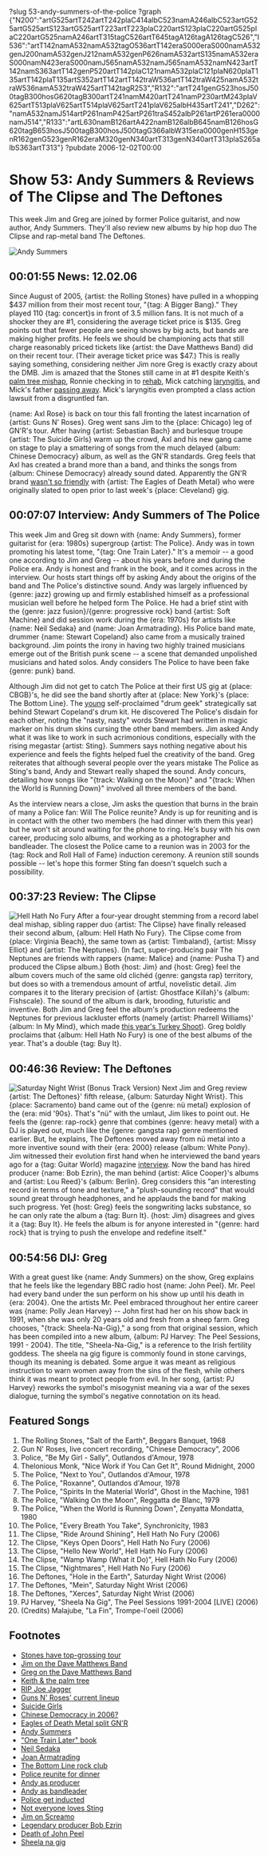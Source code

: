 ?slug 53-andy-summers-of-the-police
?graph {"N200":"artG525artT242artT242plaC414albC523namA246albC523artG525artG525artS123artG525artT223artT223plaC220artS123plaC220artG525plaC220artG525namA246artT315tagC526artT645tagA126tagA126tagC526","I536":"artT142namA532namA532tagO536artT142eraS000eraS000namA532genJ200namA532genJ212namA532genP626namA532artS135namA532eraS000namN423eraS000namJ565namA532namJ565namA532namN423artT142namS363artT142genP520artT142plaC121namA532plaC121plaN620plaT135artT142plaT135artS352artT142artT142traW536artT142traW425namA532traW536namA532traW425artT142tagR253","R132":"artT241genG523hosJ500tagB300hosG620tagB300artT241namM420artT241namP230artM243plaV625artT513plaV625artT514plaV625artT241plaV625albH435artT241","D262":"namA532namJ514artP261namP425artP261traS452albP261artP261era0000namJ514","R133":"artL630namB126artA422namB126albB645namB126hosG620tagB653hosJ500tagB300hosJ500tagG366albW315era0000genH153genR162genG523genR162eraM320genN340artT313genN340artT313plaS265albS363artT313"}
?pubdate 2006-12-02T00:00

# Show 53: Andy Summers & Reviews of The Clipse and The Deftones
This week Jim and Greg are joined by former Police guitarist, and now author, Andy Summers. They'll also review new albums by hip hop duo The Clipse and rap-metal band The Deftones.

![Andy Summers](http://static.soundopinions.org/images/2006/andysummers.jpg)

## 00:01:55 News: 12.02.06
Since August of 2005, {artist: the Rolling Stones} have pulled in a whopping $437 million from their most recent tour, "{tag: A Bigger Bang}." They played 110 {tag: concert}s in front of 3.5 million fans. It is not much of a shocker they are #1, considering the average ticket price is $135. Greg points out that fewer people are seeing shows by big acts, but bands are making higher profits. He feels we should be championing acts that still charge reasonably priced tickets like {artist: the Dave Matthews Band} did on their recent tour. (Their average ticket price was $47.) This is really saying something, considering neither Jim nore Greg is exactly crazy about the DMB. Jim is amazed that the Stones still came in at #1 despite Keith's [palm tree mishap](http://usatoday30.usatoday.com/life/people/2006-04-29-keithrichards_x.htm), Ronnie checking in to [rehab](http://news.bbc.co.uk/2/hi/5086062.stm), Mick catching [laryngitis](http://www.thinkspain.com/news-spain/11657), and Mick's father [passing away](http://www.foxnews.com/story/2006/11/13/mick-jagger-father-dies-pneumonia-at-3/). Mick's laryngitis even prompted a class action lawsuit from a disgruntled fan. 

{name: Axl Rose} is back on tour this fall fronting the latest incarnation of {artist: Guns N' Roses}. Greg went sans Jim to the {place: Chicago} leg of GN'R's tour. After having {artist: Sebastian Bach} and burlesque troupe {artist: The Suicide Girls} warm up the crowd, Axl and his new gang came on stage to play a smattering of songs from the much delayed {album: Chinese Democracy} album, as well as the GN'R standards. Greg feels that Axl has created a brand more than a band, and thinks the songs from {album: Chinese Democracy} already sound dated. Apparently the GN'R brand [wasn't so friendly](http://www.billboard.com/articles/news/56571/eagles-of-death-metal-split-gnr-tour-after-one-show) with {artist: The Eagles of Death Metal} who were originally slated to open prior to last week's {place: Cleveland} gig.

## 00:07:07 Interview: Andy Summers of The Police
This week Jim and Greg sit down with {name: Andy Summers}, former guitarist for {era: 1980s} supergroup {artist: The Police}. Andy was in town promoting his latest tome, "{tag: One Train Later}." It's a memoir -- a good one according to Jim and Greg -- about his years before and during the Police era. Andy is honest and frank in the book, and it comes across in the interview. Our hosts start things off by asking Andy about the origins of the band and The Police's distinctive sound. Andy was largely influenced by {genre: jazz} growing up and firmly established himself as a professional musician well before he helped form The Police. He had a brief stint with the {genre: jazz fusion}/{genre: progressive rock} band {artist: Soft Machine} and did session work during the {era: 1970s} for artists like {name: Neil Sedaka} and {name: Joan Armatrading}. His Police band mate, drummer {name: Stewart Copeland} also came from a musically trained background. Jim points the irony in having two highly trained musicians emerge out of the British punk scene -- a scene that demanded unpolished musicians and hated solos. Andy considers The Police to have been fake {genre: punk} band.

Although Jim did not get to catch The Police at their first US gig at {place: CBGB}'s, he did see the band shortly after at {place: New York}'s {place: The Bottom Line}. The [young](http://www.furious.com/perfect/lesterbangs.html) self-proclaimed "drum geek" strategically sat behind Stewart Copeland's drum kit. He discovered The Police's disdain for each other, noting the "nasty, nasty" words Stewart had written in magic marker on his drum skins cursing the other band members. Jim asked Andy what it was like to work in such acrimonious conditions, especially with the rising megastar {artist: Sting}. Summers says nothing negative about his experience and feels the fights helped fuel the creativity of the band. Greg reiterates that although several people over the years mistake The Police as Sting's band, Andy and Stewart really shaped the sound. Andy concurs, detailing how songs like "{track: Walking on the Moon}" and "{track: When the World is Running Down}" involved all three members of the band.

As the interview nears a close, Jim asks the question that burns in the brain of many a Police fan: Will The Police reunite? Andy is up for reuniting and is in contact with the other two members (he had dinner with them this year) but he won't sit around waiting for the phone to ring. He's busy with his own career, producing solo albums, and working as a photographer and bandleader. The closest the Police came to a reunion was in 2003 for the {tag: Rock and Roll Hall of Fame} induction ceremony. A reunion still sounds possible -- let's hope this former Sting fan doesn't squelch such a possibility.

## 00:37:23 Review: The Clipse
![Hell Hath No Fury](http://is4.mzstatic.com/image/thumb/Music/v4/2c/04/db/2c04db75-4bd2-5625-e7a5-b2bf4758de09/source/600x600bb.jpg "627567/204865737")
After a four-year drought stemming from a record label deal mishap, sibling rapper duo {artist: The Clipse} have finally released their second album, {album: Hell Hath No Fury}. The Clipse come from {place: Virginia Beach}, the same town as {artist: Timbaland}, {artist: Missy Elliot} and {artist: The Neptunes}. (In fact, super-producing pair The Neptunes are friends with rappers {name: Malice} and {name: Pusha T} and produced the Clipse album.) Both {host: Jim} and {host: Greg} feel the album covers much of the same old clichéd {genre: gangsta rap} territory, but does so with a tremendous amount of artful, novelistic detail. Jim compares it to the literary precision of {artist: Ghostface Killah}'s {album: Fishscale}. The sound of the album is dark, brooding, futuristic and inventive. Both Jim and Greg feel the album's production redeems the Neptunes for previous lackluster efforts (namely {artist: Pharrell Williams}' {album: In My Mind}, which made [this year's Turkey Shoot](/show/52/)). Greg boldly proclaims that {album: Hell Hath No Fury} is one of the best albums of the year. That's a double {tag: Buy It}.

## 00:46:36 Review: The Deftones
![Saturday Night Wrist (Bonus Track Version)](http://is1.mzstatic.com/image/thumb/Music49/v4/62/dc/dc/62dcdc52-9688-cd70-12d9-b62be1c5fedb/source/600x600bb.jpg "1092903/1099850829")
Next Jim and Greg review {artist: The Deftones}' fifth release, {album: Saturday Night Wrist}. This {place: Sacramento} band came out of the {genre: nü metal} explosion of the {era: mid '90s}. That's "nü" with the umlaut, Jim likes to point out. He feels the {genre: rap-rock} genre that combines {genre: heavy metal} with a DJ is played out, much like the {genre: gangsta rap} genre mentioned earlier. But, he explains, The Deftones moved away from nü metal into a more inventive sound with their {era: 2000} release {album: White Pony}. Jim witnessed their evolution first hand when he interviewed the band years ago for a {tag: Guitar World} magazine [interview](http://www.jimdero.com/OtherWritings/OtherScreamoGW.htm). Now the band has hired producer {name: Bob Ezrin}, the man behind {artist: Alice Cooper}'s albums and {artist: Lou Reed}'s {album: Berlin}. Greg considers this "an interesting record in terms of tone and texture," a "plush-sounding record" that would sound great through headphones, and he applauds the band for making such progress. Yet {host: Greg} feels the songwriting lacks substance, so he can only rate the album a {tag: Burn It}. {host: Jim} disagrees and gives it a {tag: Buy It}. He feels the album is for anyone interested in "{genre: hard rock} that is trying to push the envelope and redefine itself."

## 00:54:56 DIJ: Greg
With a great guest like {name: Andy Summers} on the show, Greg explains that he feels like the legendary BBC radio host {name: John Peel}. Mr. Peel had every band under the sun perform on his show up until his death in {era: 2004}. One the artists Mr. Peel embraced throughout her entire career was {name: Polly Jean Harvey} -- John first had her on his show back in 1991, when she was only 20 years old and fresh from a sheep farm. Greg chooses, "{track: Sheela-Na-Gig}," a song from that original session, which has been compiled into a new album, {album: PJ Harvey: The Peel Sessions, 1991 - 2004}. The title, "Sheela-Na-Gig," is a reference to the Irish fertility goddess. The sheela na gig figure is commonly found in stone carvings, though its meaning is debated. Some argue it was meant as religious instruction to warn women away from the sins of the flesh, while others think it was meant to protect people from evil. In her song, {artist: PJ Harvey} reworks the symbol's misogynist meaning via a war of the sexes dialogue, turning the symbol's negative connotation on its head.

## Featured Songs
1. The Rolling Stones, "Salt of the Earth", Beggars Banquet, 1968
2. Gun N' Roses, live concert recording, "Chinese Democracy", 2006
3. Police, "Be My Girl - Sally", Outlandos d'Amour, 1978
4. Thelonious Monk, "Nice Work if You Can Get It", Round Midnight, 2000
5. The Police, "Next to You", Outlandos d'Amour, 1978
6. The Police, "Roxanne", Outlandos d'Amour, 1978
7. The Police, "Spirits In the Material World", Ghost in the Machine, 1981
8. The Police, "Walking On the Moon", Reggatta de Blanc, 1979
9. The Police, "When the World is Running Down", Zenyatta Mondatta, 1980
10. The Police, "Every Breath You Take", Synchronicity, 1983
11. The Clipse, "Ride Around Shining", Hell Hath No Fury (2006)
12. The Clipse, "Keys Open Doors", Hell Hath No Fury (2006)
13. The Clipse, "Hello New World", Hell Hath No Fury (2006)
14. The Clipse, "Wamp Wamp (What it Do)", Hell Hath No Fury (2006)
15. The Clipse, "Nightmares", Hell Hath No Fury (2006)
16. The Deftones, "Hole in the Earth", Saturday Night Wrist (2006)
17. The Deftones, "Mein", Saturday Night Wrist (2006)
18. The Deftones, "Xerces", Saturday Night Wrist (2006)
19. PJ Harvey, "Sheela Na Gig", The Peel Sessions 1991-2004 [LIVE] (2006)
20. (Credits) Malajube, "La Fin", Trompe-l'oeil (2006)

## Footnotes
- [Stones have top-grossing tour](http://www.billboard.com/articles/news/56449/stones-bigger-bang-is-top-grossing-tour-of-2006)
- [Jim on the Dave Matthews Band](http://www.jimdero.com/News2001/NewsJuly8Matthews.htm)
- [Greg on the Dave Matthews Band](http://www.readthehook.com/stories/2002/07/25/dmbeatAtLast.html)
- [Keith & the palm tree](http://usatoday30.usatoday.com/life/people/2006-04-29-keithrichards_x.htm)
- [RIP Joe Jagger](http://www.foxnews.com/story/2006/11/13/mick-jagger-father-dies-pneumonia-at-3/)
- [Guns N' Roses' current lineup](http://en.wikipedia.org/wiki/Guns_N'_Roses#Current_members)
- [Suicide Girls](http://suicidegirlspress.com/)
- [Chinese Democracy in 2006?](http://www.mtv.com/news/articles/1546813/20061129/guns_n_roses.jhtml#/news/articles/1546813/20061129/guns_n_roses.jhtml)
- [Eagles of Death Metal split GN'R](http://www.billboard.com/articles/news/56571/eagles-of-death-metal-split-gnr-tour-after-one-show)
- [Andy Summers](http://andysummers.com/)
- ["One Train Later" book](http://andysummers.com/writing/books/one-train-later/)
- [Neil Sedaka](http://www.allmusic.com/artist/neil-sedaka-mn0000330575)
- [Joan Armatrading](http://www.allmusic.com/artist/joan-armatrading-mn0000133969)
- [The Bottom Line rock club](http://www.gothamjazz.com/venues/Bottom+Line/)
- [Police reunite for dinner](http://www.contactmusic.com/news-article/the-police-reunite-over-dinner-at-sundance_26_01_2006)
- [Andy as producer](http://www.connollyco.com/discography/andy_summers/)
- [Andy as bandleader](http://www.imdb.com/title/tt0131667/fullcredits)
- [Police get inducted](http://rockhall.com/inductees/the-police/transcript/the-police-accept-induction/)
- [Not everyone loves Sting](http://theletterd.blogspot.com/2005/11/i-want-to-fight-sting.html)
- [Jim on Screamo](http://www.jimdero.com/OtherWritings/OtherScreamoGW.htm)
- [Legendary producer Bob Ezrin](http://www.theplugg.com/2006/11/12/bob-ezrin-legendary-music-producer/)
- [Death of John Peel](http://news.bbc.co.uk/2/hi/entertainment/3955289.stm)
- [Sheela na gig](http://en.wikipedia.org/wiki/Sheela_na_gig)
